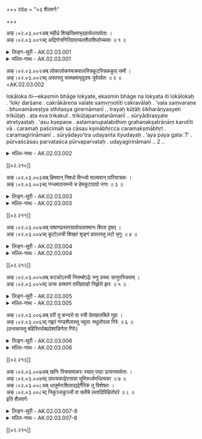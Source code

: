 +++
title = "०३ शैलवर्गः"

+++

अक्।०२.०३.००१अब् महीध्रे शिखरिक्ष्माभृदहार्यधरपर्वताः ।  
अक्।०२.०३.००१च्द् अद्रिगोत्रगिरिग्रावाचलशैलशिलोच्चयाः ॥ १ ॥  
<details><summary>लिङ्ग-सूरी - AK.02.03.001</summary>

महीध्र इति—महीं धारयतीति महीध्रः । ʻधृञ् धारणे । शिखराण्यस्य सन्तीति शिखरी । क्ष्मां बिभर्तीति क्ष्माभृत् । ʻडुभृञ् भरणपोषणयोः' । हर्तुमशक्यः अहार्यः । ʻहृञ् हरणे । धरति भुवमिति धरः । ʻधृञ् धारणे । पर्वाणि सङ्घयोऽस्य सन्तीति पर्वतः । नराणामुपजीवनीयत्वाद् अद्यत इत्यद्रिः । ʻअद भक्षणे । गां भुवं त्रायत इति गोत्रः । ʻत्रैङ् पालने । कालेन गीर्यत इति गिरिः । ʻगॄ निगरणे । ग्रस्यते कालेनेति ग्रावा । ʻग्रसु अदने । न चलतीत्यचलः । ʻचल कम्पने । शिला अत्र सन्तीति शैलः । शिलानामुच्चयो राशिः शिलोच्चयः । पर्वतनामानि ॥ १ ॥
</details>

<details><summary>मल्लि-नाथः - AK.02.03.001</summary>

महीध्रे—शिलोच्चयाः । पर्वतनामानि । ʻकुत्कीलो भूधरः कुण्डः कुण्डिरः सानुमानपि । एतानि पञ्च च ॥ १ ॥ 

</details>

अक्।०२.०३.००२अब् लोकालोकश्चक्रवालस्त्रिकूटस्त्रिककुत् समौ ।  
अक्।०२.०३.००२च्द् अस्तस्तु चरमक्ष्माभृदुदयः पूर्वपर्वतः ॥ २ ॥  
<Amarapadavivrti ><AK.02.03.002

lokāloka iti—ekasmin bhāge lokyate, ekasmin bhāge na lokyata iti lokālokaḥ . ʻlokṛ darśane . cakrākāreṇa valate saṃvṛṇotīti cakravālaḥ . ʻvala saṃvaraṇe . bhuvamāveṣṭya sthitasya girernāmanī .. trayaḥ kūṭāḥ śikharāṇyasyeti trikūṭaḥ . ata eva trikakut . trikūṭaparvatanāmanī .. sūryādirasyate atretyastaḥ . ʻasu kṣepaṇe . astamanupalabdhiṃ grahanakṣatrāṇāṃ karotīti vā . caramaḥ paścimaḥ sa cāsau kṣmābhṛcca caramakṣmābhṛt . caramagirināmanī .. sūryādayo'tra udayanta ityudayaḥ . ʻaya paya gataौ' . pūrvaścāsau parvataśca pūrvaparvataḥ . udayagirināmanī .. 2 ..
</details>

<details><summary>मल्लि-नाथः - AK.02.03.002</summary>

लोकालोकश्चक्रवालः । लोकालोकपर्वतनाम ॥ त्रिकूटः—समौ । त्रिकूटपर्वतनामनी ॥ अस्तः—क्ष्माभृत् । अस्तपर्वतनाम । उदयः—पर्वतः । पूर्वपर्वतनाम । अनुक्तम्—ʻमलयश्चन्दनाद्रिः स्यात् । मलयपर्वतनाम ॥ ʻमन्थशैलस्तु मन्दरः' । मन्दरगिरिनाम । अस्तपर्वतमेव मन्दरपर्वत इति कतिचित् कथयन्ति । ʻमन्दरोऽपरशैलोऽस्तः' इति धनपालनिघण्टुः ॥ २ ॥ 
</details>

[[०२.२१०]]

अक्।०२.०३.००३अब् हिमवान् निषधो विन्ध्यो माल्यवान् पारियात्रकः ।  
अक्।०२.०३.००३च्द् गन्धमादनमन्ये च हेमकूटादयो नगाः ॥ ३ ॥  
<details><summary>लिङ्ग-सूरी - AK.02.03.003</summary>

हिमवानिति—हिममस्यास्तीति हिमवान् । निषीदन्ति सुरा अत्रेति निषधः । ʻषद्लृ विशरणगत्यवसादनेषु' । अगस्त्येन विद्धत्वाद् विन्ध्यः । ʻव्यध ताडने । सूर्यपथं विध्यतीति वा । स एव धातुः । माल्याकारतास्यास्तीति मास्यवान् । परितो यात्रा गमनमस्यास्तीति पारियात्रकः । गन्धेन मादयतीति गन्धमादनः । ʻमदी हर्षग्लपनयोः' । अस्त्रियाम् । हेममयाः कूटा अस्य हेमकूटः । अन्ये च हेमकूटादयो गिरयः सन्ति । एतेषामुक्तान्येव नामानि प्रशस्तानि ॥ ३ ॥
</details>

<details><summary>मल्लि-नाथः - AK.02.03.003</summary>

हिमवान्—गन्धमादनम् । ʻअस्त्री कुलाचले ना तु मत्तेभे गन्धमादनम् इति भागुरिमतान्नपुंसकम् । अन्ये च—नगाः । हिमवदादयः पृथक् पर्वताः ॥ ३ ॥ 
</details> 

[[०२.२११]]

अक्।०२.०३.००४अब् पाषाणप्रस्तरग्रावोपलाश्मानः शिला दृषत् ।  
अक्।०२.०३.००४च्द् कूटोऽस्त्री शिखरं शृङ्गं प्रपातस्तु तटो भृगुः ॥ ४ ॥  
<details><summary>लिङ्ग-सूरी - AK.02.03.004</summary>

पाषाणेति—वस्तूनि पिनष्टि चूर्णयतीति पाषाणः । ʻपिप्लृ सञ्चूर्णने । प्रस्तृणाति आच्छादयति भुवमिति प्रस्तरः । ʻस्तृञ् आच्छादने । आतपादिभिस्तप्तः सन् जलं गिरतीति ग्रावा । नान्तः । ʻगॄ निगरणे । उपलाति भिनत्ति वस्तूनीति उपलः । ʻला आदाने । अश्नुते व्याप्नोति भुवमित्यश्मा । ʻअशू व्याप्तौ' । वस्त्रादिकमश्रातीति वा । ʻअश भोजने । शिनोति तनूकरोत्यायुधमिति शिला । ʻशिञ् निशातने । द्रून् वृक्षान् सादयतीति नाशयतीति दृपत् ।ʻपद्लृ विशरणगत्यवसादनेपु' । दृणातीति वा । ʻदृ विदारणे । शिलादृपदौ स्त्रियौ । पाषाणनामानि ॥ कूट्यते दह्यते रविणेति कूटः । ʻकूट दाहे । अयमस्त्री । शिखा अग्रशिलात्रास्तीति शिखरम् । शृङ्गवदौन्नत्यगुणयोगात् शृङ्गम् । शृणातीति वा । ʻशॄ हिंसायाम् । शिखरनामानि ॥ अस्मात् प्रपततीति प्रपातः । ʻपत्लृ गतौ' । तटत्युच्छ्रायं प्राप्नोतीति तटः । ʻतट उच्छ्राये । भृज्ज्यते सूर्याग्नितेजसा पच्यत इति भृगुः । ʻभ्रस्ज पाके । शिखरादधस्तटनामानि ॥ प्रपातस्त्वतटो भृगुरिति पाठे अतटः प्रपातः सङ्कटदेशो भृगुरित्युच्यते ॥ ४ ॥
</details>

<details><summary>मल्लि-नाथः - AK.02.03.004</summary>

पाषाण—दृषत् । ʻकषायः कूष्माण्डो महिषवृषभव्योपदृपदः' इत्यूष्मभेदपाठान्मूर्धन्यः । ʻशरच्छरद्दृशशत्त्रिंशश्चत्वारिंशश्च विंशतिः' इत्यरुणदत्तलिङ्गानुशासनपाठात् तालव्यमध्य । तदा च दृशद् दृषदित्युभयथापि पाठः साधुः । शिलानामानि ॥ कूटोऽस्त्री—शृङ्गम् । गिरिशिखरनामानि ॥ प्रपातस्तु—भृगुः । सञ्चारानर्हशिखराधस्तलनामानि । भाषया ʻचरि ॥ ४ ॥ 
</details>

[[०२.२१२]]

अक्।०२.०३.००५अब् कटकोऽस्त्री नितम्बोऽद्रेः स्नुः प्रस्थः सानुरस्त्रियाम् ।  
अक्।०२.०३.००५च्द् उत्सः प्रस्रवणं वारिप्रवाहो निर्झरो झरः ॥ ५ ॥  
<details><summary>लिङ्ग-सूरी - AK.02.03.005</summary>

कटक इति—कटत्याकाशमावृणोतीति कटकः । ʻकटे वर्षावरणयोः' । पर्वतस्य नितम्बप्रायत्वात् नितम्बः । अद्रिनितम्बनाम ॥ स्नौति जलमिति स्नुः । ʻष्णु प्रस्रवणे । प्रतिष्ठन्तेऽस्मिन् समभूभागत्वात् प्रस्थः । ʻष्ठा गतिनिवृत्तौ' । सनोति सुखं ददाति उपवेशन इति सानुः । अस्त्रियाम् । ʻषणु दाने । फलकाकारावस्थितमहाशिलानामानि ॥ उनत्ति जलसम्पर्केणेत्युत्सः । ʻउन्दी क्लेदने । आपः प्रस्रवन्त्यस्मात् शिलासन्ध्यादाविति प्रस्रवणम् । ʻस्रु गतौ' । पर्वतान्ताद् बहिर्निर्गताल्पस्यन्दितनरनामनी ॥ वारिणः प्रवाहः वारिप्रवाहः । निर्झीर्यते कालेन स्वल्पो भवतीति निर्झरः । झरश्च । ʻझॄष् वयोहानौ' । प्रवाहवत्प्रस्रवणनामानि ॥ ५ ॥
</details> 

<details><summary>मल्लि-नाथः - AK.02.03.005</summary>

कटको—अद्रेः । अद्रिनितम्बप्रदेशनाम । स्नुः—अस्त्रियाम् । स्नुर्वप्रः सानुरस्त्रियाम् इति पाठान्तरम् । तदधोगतविशालफलकशिलानामानि ।

ʻआमेखलं सञ्चरतां घनानां छायामधःसानुगतां निषेव्य ।

उद्वेजिता वृष्टिभिराश्रयन्ते शृङ्गाणि यस्यातपवन्ति सिद्धाः ॥

इति कालिदासः (कु। सं। १। ५) । स्नुशब्दः प्रस्थवप्रशब्दसाहचर्यात् पुंलिङ्गः । वप्रशब्दः सानुशब्दसाहचर्यात् पुन्नपुंसकः । ʻस्नुः पुमानस्त्रियां वप्रः' इति जयकोशः । उत्सः प्रस्रवणम् । प्रस्यन्दननामनी । ʻनिल्लुगारुण्ट्ö । वारिप्रवाहो—झरः । ʻझारी झरी झलश्चापि एतानि च । झरीत्युपचयविवक्षायां स्त्रीलिङ्गः । ʻझरीदत्तपरीरम्भदरीसुप्तसरीसृपम् इति । निपत्य प्रवहदुदकनामानि ॥ अनुक्तम्—ʻनदी चेद्योजनातिगा' । योजनमतिक्रान्ता झरी नदीत्युच्यते ॥ ५ ॥ 
</details>

अक्।०२.०३.००६अब् दरी तु कन्दरो वा स्त्री देवखातबिले गुहा ।  
अक्।०२.०३.००६च्द् गह्वरं गण्डशैलास्तु च्युताः स्थूलोपला गिरेः ॥ ६ ॥  
(दन्तकास्तु बहिस्तिर्यक्प्रदेशान्निर्गता गिरेः)

<details><summary>लिङ्ग-सूरी - AK.02.03.006</summary>

दरीति—दीर्यते दरी । ʻदॄ विदारणे । कं कुत्सितं दृणातीति कन्दरः । केन जलेन दीर्यत इति वा । भित्तिवद्भासमानपर्वतपार्श्वनामनी ॥ देवैः खन्यत इति देवखातम् । ʻखनु अवदारणे । बिल्यत इति बिलम् । ʻबिल भेदने । देवखातं च दद्बिलं च देवखातबिलम् । तस्मिन् गुहागह्वरशब्दौ वर्तेते । गूहत्यन्धकारमिति गुहा । ʻगूह संवरणे । सिंहादिभिर्गाह्यत इति गह्वरम् । ʻगाहू विलोडने । पर्वतान्तराकृत्रिमविवरनामनी ॥ गण्डा इव शैला गण्डशैलाः । गण्डाः स्थूलाः शैला वा । भूकम्पादिना गिरिच्युतस्थूलोपलनाम ॥ ६ ॥
</details>

<details><summary>मल्लि-नाथः - AK.02.03.006</summary>

दरी—वा स्त्री । गिरिनारट्टनामनी । भाषया ʻपर्वतमुयोक्कशिशु' । देव—गह्वरम् । गुहानामानि ॥ षडपि पर्याया इति केचित् । ʻदरी गुहा कन्दरोऽक्ली इति वैजयन्ती (पृ। ४१, श्लो। ६) । गण्डशैलाः—गिरेः । गिरेः च्युताः पृथुलोपलाः गण्डशैलाः स्युः । अनुक्तम्—ʻदन्तास्तून्नतपाषाणाः' । उच्चोपलनाम । भाषया ʻदक्कनिनिल्पुराल्लु' ॥ ६ ॥ 
</details>

[[०२.२१३]]

अक्।०२.०३.००७अब् खनिः स्त्रियामाकरः स्यात् पादाः प्रत्यन्तपर्वताः ।  
अक्।०२.०३.००७च्द् उपत्यकाद्रेरासन्ना भूमिरूर्ध्वमधित्यका ॥ ७ ॥  
अक्।०२.०३.००८अब् धातुर्मनःशिलाद्यद्रेर्गैरिकं तु विशेषतः ।  
अक्।०२.०३.००८च्द् निकुञ्जकुञ्जौ वा क्लीबे लतादिपिहितोदरे ॥ ८ ॥  
इति शैलवर्गः

<details><summary>लिङ्ग-सूरी - AK.02.03.007-8</summary>

खनिरिति—खन्यते रत्नादिकमत्रेति खनिः । ʻखनु अवदारणे । स्त्रियाम् ॥ आकीर्यन्ते धातवोऽत्रेत्याकरः । ʻकॄ विक्षेपे । लोहादिधातुखननस्थाननामनी ॥ पादा इव तिष्ठन्तीति पादाः । प्रत्यन्ते समीपे पर्वताः प्रत्यन्तपर्वताः । समीपस्थक्षुद्रपर्वतनामनी ॥ उप समीपे भूरुपत्यका । अद्रेरासन्नभूमिनाम ॥ अद्रेराधिभूः ऊर्ध्वभूरधित्यका । अद्रेरूर्ध्वभूनाम ॥ धत्ते मिथो व्यावर्तकं धर्ममिति धातुः । ʻडुधाञ् धारणपोषणयोः' । मनःशिलादिनाम ॥ गिरौ भवं गैरिकम् । धातुविशेषनाम ॥ 

ʻसुवर्णरौप्यताम्राश्महरितालमनःशिलाः ।

गैरिकाञ्जनकांस्यादिलोहसीसाः सहिङ्गुलाः ।

गन्धकोऽभ्रकमित्याद्या धातवो गिरिसम्भवाः ॥

पक्षिणोऽत्र स्थित्वा निकूजन्तीति निकुञ्जः । कुञ्जश्च । ʻकूज अव्यक्ते शब्दे । उभौ शब्दौ वा क्लीबे । गृहवद्भासमानलतापिहितप्रदेशनामनी ॥ ७-८ ॥

इति श्रीलिङ्गयसूरिविरचितायाममरकोशपदविवृतौ शैलवर्गः
</details> 

<details><summary>मल्लि-नाथः - AK.02.03.007-8</summary>

खनिः—आकरः स्यात् । रत्नाद्युत्पत्तिस्थाननामनी । भाषया ʻगनि । खानिशब्दोऽप्यस्ति । ʻआकरश्च खनिः खानिः' इति व्यालिः । अनुक्तम्—ʻरुमा तु लवणाकरः' । लवणखनी रुमा स्यात् । पादाः प्रत्यन्तपर्वताः । अधःस्थितस्वल्पपर्वताः पादाः स्युः । उपत्यका—भूमिः । गिरेरासन्ना भूमिरुपत्यका स्यात् । ऊर्ध्वमधित्यका । ऊर्ध्वभूमिरधित्यका स्यात् । धातुः—अद्रेः । हरितालं मनःशिलादिशिलाविकाराः सर्वेऽपि सामान्यतो धातव एव । गैरिकं—विशेषतः । गैरिकं विशेषतो धातुरित्युच्यते । ʻगैरिकं स्वर्णरेतोऽस्थिषु विशेषतः' इति वैजयन्ती (पृ। ४१, श्लो। ११) । निकुञ्ज—पिहितोदरे । लतादिभिः पिहितोदरस्य प्रदेशस्य नामनी । ʻपादरिऴ्ऴु' ॥ ७-८ ॥ 

इति श्रीवत्सनृसिंहसूरिसुतमल्लिनाथसुधीविरचितेऽमरपदपारिजाते शैलवर्गः 
</details>

[[०२.२१५]]
